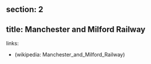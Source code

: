 section: 2
----
title: Manchester and Milford Railway
----
links:
- (wikipedia: Manchester_and_Milford_Railway)
